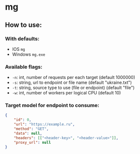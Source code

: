 # mg

## How to use:

### With defaults:

 * IOS `mg`
 * Windows `mg.exe`

### Available flags:

 * `-n`: int, number of requests per each target (default 1000000)
 * `-s`: string, url to endpoint or file name (default "ukraine.txt")
 * `-t`: string, source type to use (file or endpoint) (default "file")
 * `-w`: int, number of workers per logical CPU (default 10)

### Target model for endpoint to consume:

```json
{
	"id": 0,
	"url": "https://example.ru",
	"method": "GET",
	"data": null,
	"headers": [["<header-key>", "<header-value>"]],
	"proxy_url": null
}
```
